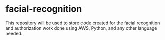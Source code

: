# facial-recognition
This repository will be used to store code created for the facial recognition and authorization work done using AWS, Python, and any other language needed.
